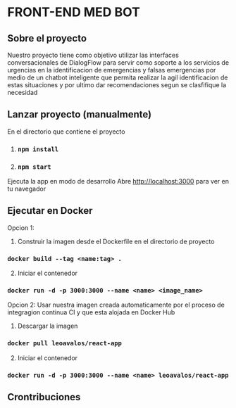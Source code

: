 
# FRONT-END MED BOT

## Sobre el proyecto

Nuestro proyecto tiene como objetivo utilizar las interfaces conversacionales 
de DialogFlow para servir como soporte a los servicios de urgencias en la identificacion de 
emergencias y falsas emergencias por medio de un chatbot inteligente que permita realizar la agil identificacion 
de estas situaciones y por ultimo dar recomendaciones segun se clasfifique la necesidad


## Lanzar proyecto (manualmente)
En el directorio que contiene el proyecto
1. ### `npm install`
2. ### `npm start`

Ejecuta la app en modo de desarrollo
Abre [http://localhost:3000](http://localhost:3000) para ver en tu navegador

## Ejecutar en Docker

Opcion 1:
1. Construir la imagen desde el Dockerfile en el directorio de proyecto
### `docker build --tag <name:tag> .`
2. Iniciar el contenedor
### `docker run -d -p 3000:3000 --name <name> <image_name>`

Opcion 2:
Usar nuestra imagen creada automaticamente por el proceso de integragion continua CI y que esta alojada en Docker Hub
1. Descargar la imagen
### `docker pull leoavalos/react-app`
2. Iniciar el contenedor
### `docker run -d -p 3000:3000 --name <name> leoavalos/react-app`

## Crontribuciones
